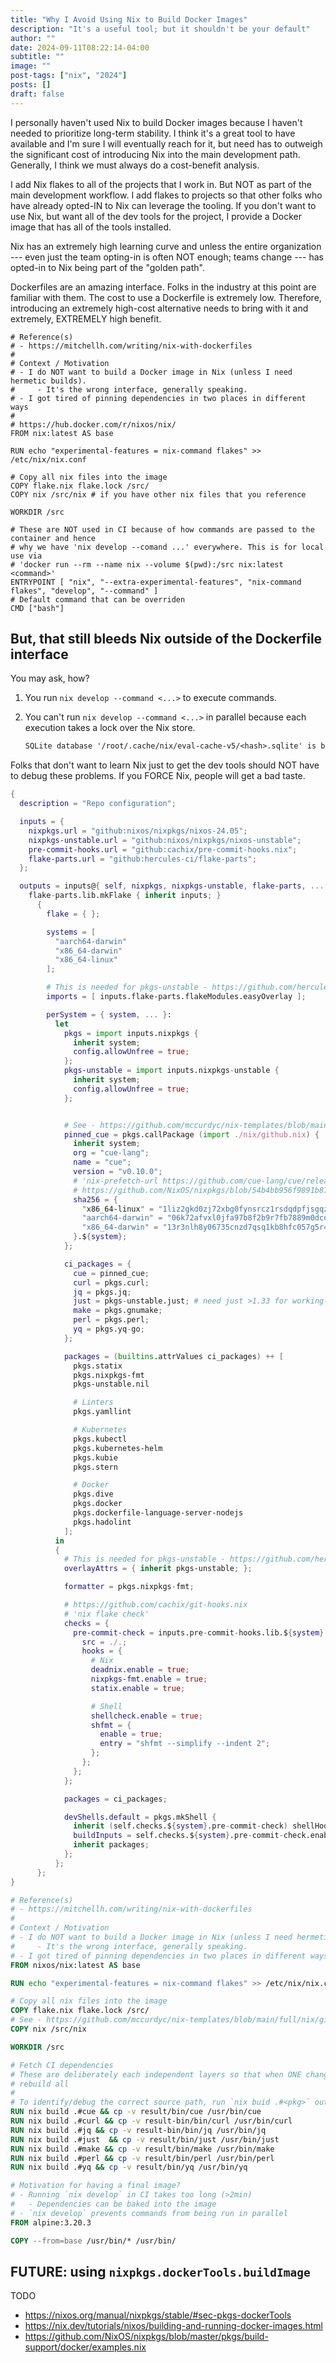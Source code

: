 ```yaml
---
title: "Why I Avoid Using Nix to Build Docker Images"
description: "It's a useful tool; but it shouldn't be your default"
author: ""
date: 2024-09-11T08:22:14-04:00
subtitle: ""
image: ""
post-tags: ["nix", "2024"]
posts: []
draft: false
---
```


I personally haven't used Nix to build Docker images because I haven't needed to
prioritize long-term stability. I think it's a great tool to have available and I'm sure
I will eventually reach for it, but need has to outweigh the significant cost
of introducing Nix into the main development path. Generally, I think we must always
do a cost-benefit analysis.

I add Nix flakes to all of the projects that I work in. But NOT as part of the
main development workflow. I add flakes to projects so that other folks who have
already opted-IN to Nix can leverage the tooling. If you don't want to use Nix,
but want all of the dev tools for the project, I provide a Docker image that has
all of the tools installed.

Nix has an extremely high learning curve and unless the entire organization ---
even just the team opting-in is often NOT enough; teams change --- has opted-in to Nix
being part of the "golden path".

Dockerfiles are an amazing interface. Folks in the industry at this point are
familiar with them. The cost to use a Dockerfile is extremely low. Therefore,
introducing an extremely high-cost alternative needs to bring with it and extremely,
EXTREMELY high benefit.

```docker
# Reference(s)
# - https://mitchellh.com/writing/nix-with-dockerfiles
#
# Context / Motivation
# - I do NOT want to build a Docker image in Nix (unless I need hermetic builds).
#     - It's the wrong interface, generally speaking.
# - I got tired of pinning dependencies in two places in different ways
#
# https://hub.docker.com/r/nixos/nix/
FROM nix:latest AS base

RUN echo "experimental-features = nix-command flakes" >> /etc/nix/nix.conf

# Copy all nix files into the image
COPY flake.nix flake.lock /src/
COPY nix /src/nix # if you have other nix files that you reference

WORKDIR /src

# These are NOT used in CI because of how commands are passed to the container and hence
# why we have 'nix develop --comand ...' everywhere. This is for local use via
# 'docker run --rm --name nix --volume $(pwd):/src nix:latest <command>'
ENTRYPOINT [ "nix", "--extra-experimental-features", "nix-command flakes", "develop", "--command" ]
# Default command that can be overriden
CMD ["bash"]
```

## But, that still bleeds Nix outside of the Dockerfile interface

You may ask, how?

1. You run `nix develop --command <...>` to execute commands.
1. You can't run `nix develop --command <...>` in parallel because each execution takes a lock over the Nix store.

    ```txt
    SQLite database '/root/.cache/nix/eval-cache-v5/<hash>.sqlite' is busy
    ```

Folks that don't want to learn Nix just to get the dev tools should NOT have to
debug these problems. If you FORCE Nix, people will get a bad taste.

```nix
{
  description = "Repo configuration";

  inputs = {
    nixpkgs.url = "github:nixos/nixpkgs/nixos-24.05";
    nixpkgs-unstable.url = "github:nixos/nixpkgs/nixos-unstable";
    pre-commit-hooks.url = "github:cachix/pre-commit-hooks.nix";
    flake-parts.url = "github:hercules-ci/flake-parts";
  };

  outputs = inputs@{ self, nixpkgs, nixpkgs-unstable, flake-parts, ... }:
    flake-parts.lib.mkFlake { inherit inputs; }
      {
        flake = { };

        systems = [
          "aarch64-darwin"
          "x86_64-darwin"
          "x86_64-linux"
        ];

        # This is needed for pkgs-unstable - https://github.com/hercules-ci/flake-parts/discussions/105
        imports = [ inputs.flake-parts.flakeModules.easyOverlay ];

        perSystem = { system, ... }:
          let
            pkgs = import inputs.nixpkgs {
              inherit system;
              config.allowUnfree = true;
            };
            pkgs-unstable = import inputs.nixpkgs-unstable {
              inherit system;
              config.allowUnfree = true;
            };


            # See - https://github.com/mccurdyc/nix-templates/blob/main/full/nix/github.nix
            pinned_cue = pkgs.callPackage (import ./nix/github.nix) {
              inherit system;
              org = "cue-lang";
              name = "cue";
              version = "v0.10.0";
              # 'nix-prefetch-url https://github.com/cue-lang/cue/releases/download/v0.10.0/cue_v0.10.0_darwin_arm64.tar.gz'
              # https://github.com/NixOS/nixpkgs/blob/54b4bb956f9891b872904abdb632cea85a033ff2/doc/build-helpers/fetchers.chapter.md#update-source-hash-with-the-fake-hash-method
              sha256 = {
                "x86_64-linux" = "1liz2gkd0zj72xbg0fynsrcz1rsdqdpfjsgqzwbzv54wyrv9qi4g";
                "aarch64-darwin" = "06k72afvxl0jfa97b8f2b9r7fb7889m0dcqgx2hl6bv8ifp5sbpp";
                "x86_64-darwin" = "13r3nlh8y06735cnzd7qsq1kb8hfc057g5r4yvwfi2jjhyysrmnd";
              }.${system};
            };

            ci_packages = {
              cue = pinned_cue;
              curl = pkgs.curl;
              jq = pkgs.jq;
              just = pkgs-unstable.just; # need just >1.33 for working-directory setting
              make = pkgs.gnumake;
              perl = pkgs.perl;
              yq = pkgs.yq-go;
            };

            packages = (builtins.attrValues ci_packages) ++ [
              pkgs.statix
              pkgs.nixpkgs-fmt
              pkgs-unstable.nil

              # Linters
              pkgs.yamllint

              # Kubernetes
              pkgs.kubectl
              pkgs.kubernetes-helm
              pkgs.kubie
              pkgs.stern

              # Docker
              pkgs.dive
              pkgs.docker
              pkgs.dockerfile-language-server-nodejs
              pkgs.hadolint
            ];
          in
          {
            # This is needed for pkgs-unstable - https://github.com/hercules-ci/flake-parts/discussions/105
            overlayAttrs = { inherit pkgs-unstable; };

            formatter = pkgs.nixpkgs-fmt;

            # https://github.com/cachix/git-hooks.nix
            # 'nix flake check'
            checks = {
              pre-commit-check = inputs.pre-commit-hooks.lib.${system}.run {
                src = ./.;
                hooks = {
                  # Nix
                  deadnix.enable = true;
                  nixpkgs-fmt.enable = true;
                  statix.enable = true;

                  # Shell
                  shellcheck.enable = true;
                  shfmt = {
                    enable = true;
                    entry = "shfmt --simplify --indent 2";
                  };
                };
              };
            };

            packages = ci_packages;

            devShells.default = pkgs.mkShell {
              inherit (self.checks.${system}.pre-commit-check) shellHook;
              buildInputs = self.checks.${system}.pre-commit-check.enabledPackages;
              inherit packages;
            };
          };
      };
}
```

```dockerfile
# Reference(s)
# - https://mitchellh.com/writing/nix-with-dockerfiles
#
# Context / Motivation
# - I do NOT want to build a Docker image in Nix (unless I need hermetic builds).
#     - It's the wrong interface, generally speaking.
# - I got tired of pinning dependencies in two places in different ways
FROM nixos/nix:latest AS base

RUN echo "experimental-features = nix-command flakes" >> /etc/nix/nix.conf

# Copy all nix files into the image
COPY flake.nix flake.lock /src/
# See - https://github.com/mccurdyc/nix-templates/blob/main/full/nix/github.nix
COPY nix /src/nix

WORKDIR /src

# Fetch CI dependencies
# These are deliberately each independent layers so that when ONE changes, we dont
# rebuild all
#
# To identify/debug the correct source path, run `nix buid .#<pkg>` outside of the dockerfile
RUN nix build .#cue && cp -v result/bin/cue /usr/bin/cue
RUN nix build .#curl && cp -v result-bin/bin/curl /usr/bin/curl
RUN nix build .#jq && cp -v result-bin/bin/jq /usr/bin/jq
RUN nix build .#just  && cp -v result/bin/just /usr/bin/just
RUN nix build .#make && cp -v result/bin/make /usr/bin/make
RUN nix build .#perl && cp -v result/bin/perl /usr/bin/perl
RUN nix build .#yq && cp -v result/bin/yq /usr/bin/yq

# Motivation for having a final image?
# - Running `nix develop` in CI takes too long (>2min)
#   - Dependencies can be baked into the image
# - `nix develop` prevents commands from being run in parallel
FROM alpine:3.20.3

COPY --from=base /usr/bin/* /usr/bin/
```

## FUTURE: using `nixpkgs.dockerTools.buildImage`

TODO

- https://nixos.org/manual/nixpkgs/stable/#sec-pkgs-dockerTools
- https://nix.dev/tutorials/nixos/building-and-running-docker-images.html
- https://github.com/NixOS/nixpkgs/blob/master/pkgs/build-support/docker/examples.nix

